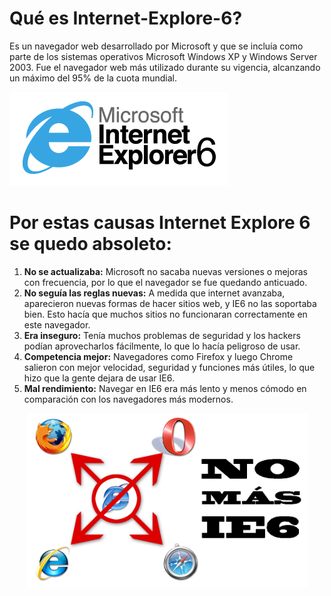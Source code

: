 
# Qué es Internet-Explore-6?
Es un navegador web desarrollado por Microsoft y que se incluía como parte de los sistemas operativos Microsoft Windows XP y Windows Server 2003. Fue el navegador web más utilizado durante su vigencia, alcanzando un máximo del 95% de la cuota mundial.

![INTERNET EXPLORE](https://github.com/PERELZA/Internet-Explorer-6/blob/main/logo%20explre.png "INTERNET EXPLORE")

# Por estas causas Internet Explore 6 se quedo absoleto:

1. __No se actualizaba:__ Microsoft no sacaba nuevas versiones o mejoras con frecuencia, por lo que el navegador se fue quedando anticuado.
2. __No seguía las reglas nuevas:__ A medida que internet avanzaba, aparecieron nuevas formas de hacer sitios web, y IE6 no las soportaba bien. Esto hacía que muchos sitios no funcionaran correctamente en este navegador.
3. __Era inseguro:__ Tenía muchos problemas de seguridad y los hackers podían aprovecharlos fácilmente, lo que lo hacía peligroso de usar.
4. __Competencia mejor:__ Navegadores como Firefox y luego Chrome salieron con mejor velocidad, seguridad y funciones más útiles, lo que hizo que la gente dejara de usar IE6.
5. __Mal rendimiento:__ Navegar en IE6 era más lento y menos cómodo en comparación con los navegadores más modernos.

<div align="center">
 <img src="https://github.com/PERELZA/Internet-Explorer-6/blob/main/no%20mas%20ie16.png" alt="flujo de trabajo")
width="450">
</div>

